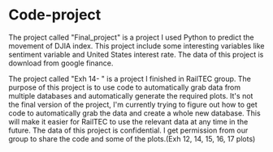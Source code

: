 # Code-project
The project called "Final_project" is a project I used Python to predict the movement of DJIA index. This project include some interesting variables like sentiment variable and United States interest rate.
The data of this project is download from google finance.

The project called "Exh 14- " is a project I finished in RailTEC group. The purpose of this project is to use code to automatically grab data from multiple databases and automatically generate the required plots. 
It's not the final version of the project, I'm currently trying to figure out how to get code to automatically grab the data and create a whole new database. This will make it easier for RailTEC to use the relevant data at any time in the future.
The data of this project is confidential. I get permission from our group to share the code and some of the plots.(Exh 12, 14, 15, 16, 17 plots)
